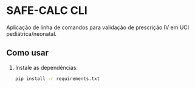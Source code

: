 # SAFE-CALC CLI

Aplicação de linha de comandos para validação de prescrição IV em UCI pediátrica/neonatal.

## Como usar

1. Instale as dependências:
   ```bash
   pip install -r requirements.txt
